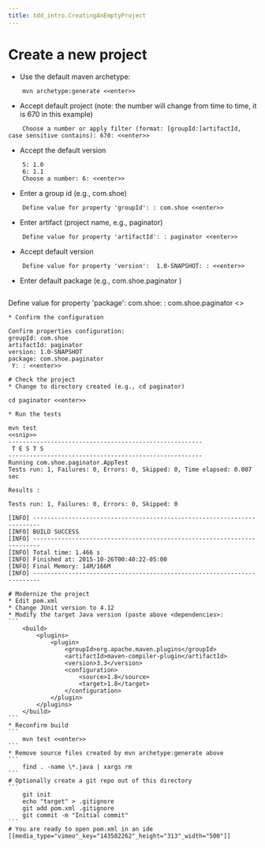```yaml
---
title: tdd_intro.CreatingAnEmptyProject
---
```

# Create a new project
* Use the default maven archetype:
```
    mvn archetype:generate <<enter>>
```
* Accept default project (note: the number will change from time to time, it is 670 in this example)
```
    Choose a number or apply filter (format: [groupId:]artifactId, case sensitive contains): 670: <<enter>>
```
* Accept the default version
```
    5: 1.0
    6: 1.1
    Choose a number: 6: <<enter>>
```
* Enter a group id (e.g., com.shoe)
```
    Define value for property 'groupId': : com.shoe <<enter>>
```
* Enter artifact (project name, e.g., paginator)
```
    Define value for property 'artifactId': : paginator <<enter>>
```
* Accept default version
```
    Define value for property 'version':  1.0-SNAPSHOT: : <<enter>>
```
* Enter default package (e.g., com.shoe.paginator <enter>)
    ```
Define value for property 'package':  com.shoe: : com.shoe.paginator <<enter>>
```
* Confirm the configuration
```
    Confirm properties configuration:
    groupId: com.shoe
    artifactId: paginator
    version: 1.0-SNAPSHOT
    package: com.shoe.paginator
     Y: : <<enter>>
```
# Check the project
* Change to directory created (e.g., cd paginator)
```
    cd paginator <<enter>> 
```
* Run the tests
```
    mvn test
    <<snip>>
    -------------------------------------------------------
     T E S T S
    -------------------------------------------------------
    Running com.shoe.paginator.AppTest
    Tests run: 1, Failures: 0, Errors: 0, Skipped: 0, Time elapsed: 0.007 sec
    
    Results :
    
    Tests run: 1, Failures: 0, Errors: 0, Skipped: 0
    
    [INFO] ------------------------------------------------------------------------
    [INFO] BUILD SUCCESS
    [INFO] ------------------------------------------------------------------------
    [INFO] Total time: 1.466 s
    [INFO] Finished at: 2015-10-26T00:40:22-05:00
    [INFO] Final Memory: 14M/166M
    [INFO] ------------------------------------------------------------------------
````
# Modernize the project
* Edit pom.xml
* Change JUnit version to 4.12
* Modify the target Java version (paste above <dependencies>:
```
	<build>
		<plugins>
			<plugin>
				<groupId>org.apache.maven.plugins</groupId>
				<artifactId>maven-compiler-plugin</artifactId>
				<version>3.3</version>
				<configuration>
					<source>1.8</source>
					<target>1.8</target>
				</configuration>
			</plugin>
		</plugins>
	</build>
```
* Reconfirm build
```
    mvn test <<enter>>
```
* Remove source files created by mvn archetype:generate above
```
    find . -name \*.java | xargs rm
```
# Optionally create a git repo out of this directory
```
    git init
    echo "target" > .gitignore
    git add pom.xml .gitignore
    git commit -m "Initial commit"
```
# You are ready to open pom.xml in an ide
[[media_type="vimeo"_key="143582262"_height="313"_width="500"]]
